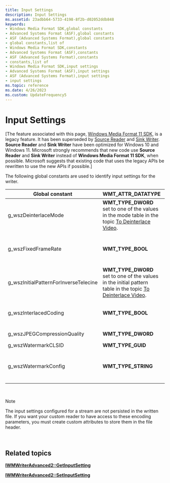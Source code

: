 ```yaml
---
title: Input Settings
description: Input Settings
ms.assetid: 23adbb64-5733-4198-8f2b-d02052ddb848
keywords:
- Windows Media Format SDK,global constants
- Advanced Systems Format (ASF),global constants
- ASF (Advanced Systems Format),global constants
- global constants,list of
- Windows Media Format SDK,constants
- Advanced Systems Format (ASF),constants
- ASF (Advanced Systems Format),constants
- constants,list of
- Windows Media Format SDK,input settings
- Advanced Systems Format (ASF),input settings
- ASF (Advanced Systems Format),input settings
- input settings
ms.topic: reference
ms.date: 4/26/2023
ms.custom: UpdateFrequency5
---
```


# Input Settings

\[The feature associated with this page, [Windows Media Format 11 SDK](/windows/win32/wmformat/windows-media-format-11-sdk), is a legacy feature. It has been superseded by [Source Reader](/windows/win32/medfound/source-reader) and [Sink Writer](/windows/win32/medfound/sink-writer). **Source Reader** and **Sink Writer** have been optimized for Windows 10 and Windows 11. Microsoft strongly recommends that new code use **Source Reader** and **Sink Writer** instead of **Windows Media Format 11 SDK**, when possible. Microsoft suggests that existing code that uses the legacy APIs be rewritten to use the new APIs if possible.\]

The following global constants are used to identify input settings for the writer.



| Global constant                        | WMT\_ATTR\_DATATYPE                                                                                                                       | Description of *pValue*                                                                                                                                                                                                                                                 |
|----------------------------------------|-------------------------------------------------------------------------------------------------------------------------------------------|-------------------------------------------------------------------------------------------------------------------------------------------------------------------------------------------------------------------------------------------------------------------------|
| g\_wszDeinterlaceMode                  | **WMT\_TYPE\_DWORD** set to one of the values in the mode table in the topic [To Deinterlace Video](to-deinterlace-video.md).            | When set, specifies the type of interlaced content of the input. For more information, see [To Deinterlace Video](to-deinterlace-video.md).                                                                                                                            |
| g\_wszFixedFrameRate                   | **WMT\_TYPE\_BOOL**                                                                                                                       | When set to True, instructs the codec not to drop any frames during encoding. This will cause the [*frame rate*](wmformat-glossary.md) of the output video stream to be constant. The frame rate of the input stream does not need to be constant. |
| g\_wszInitialPatternForInverseTelecine | **WMT\_TYPE\_DWORD** set to one of the values in the initial pattern table in the topic [To Deinterlace Video](to-deinterlace-video.md). | When the deinterlace mode is set to WM\_DM\_DEINTERLACE\_INVERSETELECINE, this can be set to specify the pattern of the [*telecine*](wmformat-glossary.md) input. For more information, see [To Deinterlace Video](to-deinterlace-video.md).        |
| g\_wszInterlacedCoding                 | **WMT\_TYPE\_BOOL**                                                                                                                       | When set to True, specifies that that the codec should encode the stream as interlaced content. For more information, see [To Use Interlaced Video](to-use-interlaced-video.md).                                                                                       |
| g\_wszJPEGCompressionQuality           | **WMT\_TYPE\_DWORD**                                                                                                                      | Specifies the JPEG quality level (from 1 to 100) to be used on the input.                                                                                                                                                                                               |
| g\_wszWatermarkCLSID                   | **WMT\_TYPE\_GUID**                                                                                                                       | The value is set to the watermark GUID.                                                                                                                                                                                                                                 |
| g\_wszWatermarkConfig                  | **WMT\_TYPE\_STRING**                                                                                                                     | The value is set to the watermark configuration. This value will vary depending upon the watermarking DMO. Consult the documentation of the watermarking system for more information.                                                                                   |



 

> [!Note]  
> The input settings configured for a stream are not persisted in the written file. If you want your custom reader to have access to these encoding parameters, you must create custom attributes to store them in the file header.

 

## Related topics

<dl> <dt>

[**IWMWriterAdvanced2::GetInputSetting**](/previous-versions/windows/desktop/api/Wmsdkidl/nf-wmsdkidl-iwmwriteradvanced2-getinputsetting)
</dt> <dt>

[**IWMWriterAdvanced2::SetInputSetting**](/previous-versions/windows/desktop/api/Wmsdkidl/nf-wmsdkidl-iwmwriteradvanced2-setinputsetting)
</dt> </dl>

 

 




